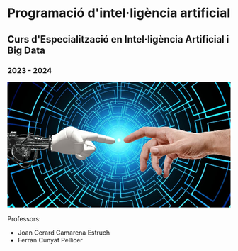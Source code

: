# Programació d'intel·ligència artificial
## Curs d'Especialització en Intel·ligència Artificial i Big Data
### 2023 - 2024

![Programació d'intel·ligència Artificial](img/PIA.jpg)

Professors:

  - Joan Gerard Camarena Estruch
  - Ferran Cunyat Pellicer
